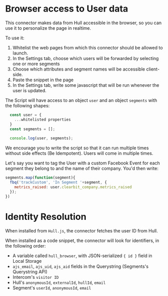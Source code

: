 # Browser access to User data

This connector makes data from Hull accessible in the browser,
so you can use it to personalize the page in realtime.

To use it:

1. Whitelist the web pages from which this connector should be allowed to launch.
1. In the Settings tab, choose which users will be forwarded by selecting one or more segments
2. Choose which attributes and segment names will be accessible client-side.
3. Paste the snippet in the page
4. In the Settings tab, write some javascript that will be run whenever the user is updated.

The Script will have access to an object `user` and an object `segments` with the following shapes:

```javascript
  const user = {
    ...whitelisted properties
  }
  const segments = [];
  
  console.log(user, segments);
```


We encourage you to write the script so that it can run multiple times without side effects (Be Idempotent). Users will come in multiple times.

Let's say you want to tag the User with a custom Facebook Event for each segment they belong to and the name of their company.
You'd then write:

```js
segments.map(function(segment){
  fbq('trackCustom', 'In Segment '+segment, {
    metrics_raised: user.clearbit_company.metrics_raised
  });
})
```


# Identity Resolution

When installed from `Hull.js`, the connector fetches the user ID from Hull.

When installed as a code snippet, the connector will look for identifiers, in the following order:

- A variable called `hull_browser`, with JSON-serialized `{ id }` field in Local Storage
- `ajs_email`, `ajs_uid`, `ajs_aid` fields in the Querystring (Segments's Querystring API)
- Intercom's `visitor ID`
- Hull's `anonymousId`, `externalId`, `hullId`, `email`
- Segment's `userId`, `anonymousId`, `email`
